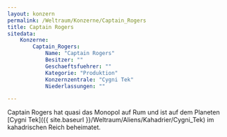 ```yaml
---
layout: konzern
permalink: /Weltraum/Konzerne/Captain_Rogers
title: Captain Rogers
sitedata:
    Konzerne:
        Captain_Rogers:
            Name: "Captain Rogers"
            Besitzer: ""
            Geschaeftsfuehrer: ""
            Kategorie: "Produktion"
            Konzernzentrale: "Cygni Tek"
            Niederlassungen: ""

---
```




Captain Rogers hat quasi das Monopol auf Rum und ist auf dem Planeten [Cygni Tek]({{ site.baseurl }}/Weltraum/Aliens/Kahadrier/Cygni_Tek) im kahadrischen Reich beheimatet.
